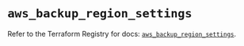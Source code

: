 # `aws_backup_region_settings`

Refer to the Terraform Registry for docs: [`aws_backup_region_settings`](https://registry.terraform.io/providers/hashicorp/aws/5.73.0/docs/resources/backup_region_settings).
